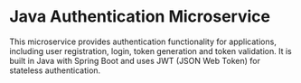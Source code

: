 # Java Authentication Microservice

This microservice provides authentication functionality for applications, including user registration, login, token generation and token validation. It is built in Java with Spring Boot and uses JWT (JSON Web Token) for stateless authentication.
